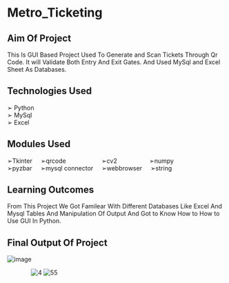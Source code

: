 # Metro_Ticketing
## Aim Of Project
This Is GUI Based Project Used To Generate and Scan Tickets Through Qr Code. It will Validate Both Entry And Exit Gates. And Used MySql and Excel Sheet As Databases.
## Technologies Used
➢ Python </br>
➢ MySql </br>
➢ Excel
## Modules Used
➢Tkinter &nbsp; &nbsp;
➢qrcode &nbsp; &nbsp; &nbsp; &nbsp; &nbsp; &nbsp; &nbsp; &nbsp; &nbsp; &nbsp;
➢cv2 &nbsp; &nbsp; &nbsp; &nbsp; &nbsp; &nbsp; &nbsp; &nbsp; &nbsp;
➢numpy </br>
➢pyzbar &nbsp; &nbsp;
➢mysql connector &nbsp; &nbsp;
➢webbrowser &nbsp; &nbsp;
➢string 
## Learning Outcomes

From This Project We Got Familear With Different Databases Like Excel And Mysql Tables And Manipulation Of Output And Got to Know How to How to Use GUI In Python.

## Final Output Of Project
![image](https://user-images.githubusercontent.com/73814328/180503546-e939fbfc-a039-4609-a5ec-f1024cf6d4e1.png)

&nbsp; &nbsp; &nbsp; &nbsp; &nbsp; &nbsp; &nbsp; ![4](https://user-images.githubusercontent.com/73814328/180504560-268e1bbc-224f-456d-a832-14568af457a6.png)
![55](https://user-images.githubusercontent.com/73814328/180505298-3b851195-eb1f-4708-925d-8567bba9c2c2.png)
